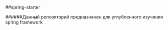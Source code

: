 ##spring-starter


######Данный репозиторий предназначен для углубленного изучения spring framework 